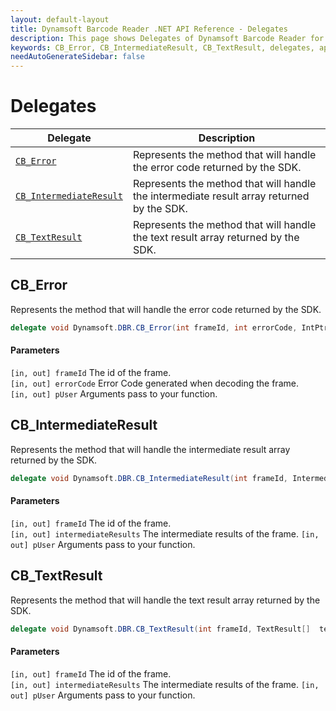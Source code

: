 ```yaml
---
layout: default-layout
title: Dynamsoft Barcode Reader .NET API Reference - Delegates
description: This page shows Delegates of Dynamsoft Barcode Reader for .NET SDK.
keywords: CB_Error, CB_IntermediateResult, CB_TextResult, delegates, api reference, .Net
needAutoGenerateSidebar: false
---
```



# Delegates

  | Delegate | Description |
  |----------|-------------|
  | [`CB_Error`](#cb_error) | Represents the method that will handle the error code returned by the SDK. |
  | [`CB_IntermediateResult`](#cb_intermediateresult) | Represents the method that will handle the intermediate result array returned by the SDK. |
  | [`CB_TextResult`](#cb_textresult) | Represents the method that will handle the text result array returned by the SDK. | 
   


## CB_Error
Represents the method that will handle the error code returned by the SDK. 

```csharp
delegate void Dynamsoft.DBR.CB_Error(int frameId, int errorCode, IntPtr pUser)
```   
   
#### Parameters
`[in, out] frameId` The id of the frame.  
`[in, out] errorCode` Error Code generated when decoding the frame.  
`[in, out] pUser` Arguments pass to your function.  





## CB_IntermediateResult
Represents the method that will handle the intermediate result array returned by the SDK. 

```csharp
delegate void Dynamsoft.DBR.CB_IntermediateResult(int frameId, IntermediateResult[] intermediateResults, IntPtr pUser)
```   
   
#### Parameters
`[in, out] frameId` The id of the frame.  
`[in, out] intermediateResults` The intermediate results of the frame. 
`[in, out] pUser` Arguments pass to your function.  





## CB_TextResult
Represents the method that will handle the text result array returned by the SDK. 

```csharp
delegate void Dynamsoft.DBR.CB_TextResult(int frameId, TextResult[]  textResults, IntPtr pUser) 
```   
   
#### Parameters
`[in, out] frameId` The id of the frame.  
`[in, out] intermediateResults` The intermediate results of the frame. 
`[in, out] pUser` Arguments pass to your function. 

